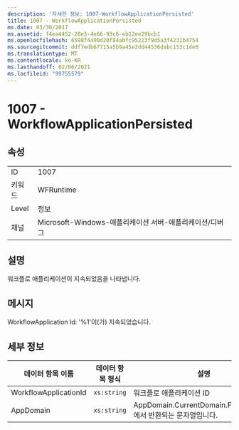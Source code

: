 ```yaml
---
description: '자세한 정보: 1007-WorkflowApplicationPersisted'
title: 1007 - WorkflowApplicationPersisted
ms.date: 03/30/2017
ms.assetid: f4ea4452-28e3-4e66-93c6-eb12ee29bcb1
ms.openlocfilehash: 6598f4490d20f84abfc95223f9d5a3f4231b4754
ms.sourcegitcommit: ddf7edb67715a5b9a45e3dd44536dabc153c1de0
ms.translationtype: MT
ms.contentlocale: ko-KR
ms.lasthandoff: 02/06/2021
ms.locfileid: "99755579"
---
```

# <a name="1007---workflowapplicationpersisted"></a>1007 - WorkflowApplicationPersisted

## <a name="properties"></a>속성  
  
|||  
|-|-|  
|ID|1007|  
|키워드|WFRuntime|  
|Level|정보|  
|채널|Microsoft-Windows-애플리케이션 서버-애플리케이션/디버그|  
  
## <a name="description"></a>설명  

 워크플로 애플리케이션이 지속되었음을 나타냅니다.  
  
## <a name="message"></a>메시지  

 WorkflowApplication Id: '%1'이(가) 지속되었습니다.  
  
## <a name="details"></a>세부 정보  
  
|데이터 항목 이름|데이터 항목 형식|설명|  
|--------------------|--------------------|-----------------|  
|WorkflowApplicationId|`xs:string`|워크플로 애플리케이션 ID|  
|AppDomain|`xs:string`|AppDomain.CurrentDomain.FriendlyName에서 반환되는 문자열입니다.|
